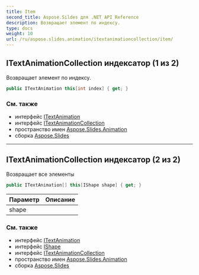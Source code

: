 ```yaml
---
title: Item
second_title: Aspose.Sildes для .NET API Reference
description: Возвращает элемент по индексу.
type: docs
weight: 10
url: /ru/aspose.slides.animation/itextanimationcollection/item/
---
```


## ITextAnimationCollection индексатор (1 из 2)

Возвращает элемент по индексу.

```csharp
public ITextAnimation this[int index] { get; }
```

### См. также

* интерфейс [ITextAnimation](../../itextanimation)
* интерфейс [ITextAnimationCollection](../../itextanimationcollection)
* пространство имен [Aspose.Slides.Animation](../../itextanimationcollection)
* сборка [Aspose.Slides](../../../)

---

## ITextAnimationCollection индексатор (2 из 2)

Возвращает все элементы

```csharp
public ITextAnimation[] this[IShape shape] { get; }
```

| Параметр | Описание |
| --- | --- |
| shape |  |

### См. также

* интерфейс [ITextAnimation](../../itextanimation)
* интерфейс [IShape](../../../aspose.slides/ishape)
* интерфейс [ITextAnimationCollection](../../itextanimationcollection)
* пространство имен [Aspose.Slides.Animation](../../itextanimationcollection)
* сборка [Aspose.Slides](../../../)

<!-- DO NOT EDIT: сгенерировано xmldocmd для Aspose.Slides.dll -->
